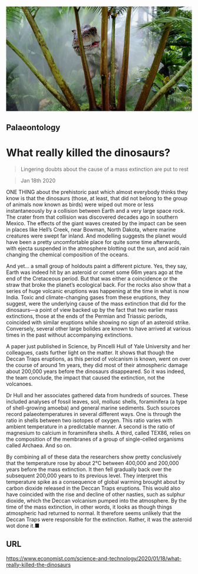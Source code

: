 ![](./images/20200118_STP006_0.jpg)

## Palaeontology

# What really killed the dinosaurs?

> Lingering doubts about the cause of a mass extinction are put to rest

> Jan 18th 2020

ONE THING about the prehistoric past which almost everybody thinks they know is that the dinosaurs (those, at least, that did not belong to the group of animals now known as birds) were wiped out more or less instantaneously by a collision between Earth and a very large space rock. The crater from that collision was discovered decades ago in southern Mexico. The effects of the giant waves created by the impact can be seen in places like Hell’s Creek, near Bowman, North Dakota, where marine creatures were swept far inland. And modelling suggests the planet would have been a pretty uncomfortable place for quite some time afterwards, with ejecta suspended in the atmosphere blotting out the sun, and acid rain changing the chemical composition of the oceans.

And yet... a small group of holdouts paint a different picture. Yes, they say, Earth was indeed hit by an asteroid or comet some 66m years ago at the end of the Cretaceous period. But that was either a coincidence or the straw that broke the planet’s ecological back. For the rocks also show that a series of huge volcanic eruptions was happening at the time in what is now India. Toxic and climate-changing gases from these eruptions, they suggest, were the underlying cause of the mass extinction that did for the dinosaurs—a point of view backed up by the fact that two earlier mass extinctions, those at the ends of the Permian and Triassic periods, coincided with similar eruptions while showing no sign of an asteroid strike. Conversely, several other large bolides are known to have arrived at various times in the past without accompanying extinctions.

A paper just published in Science, by Pincelli Hull of Yale University and her colleagues, casts further light on the matter. It shows that though the Deccan Traps eruptions, as this period of volcanism is known, went on over the course of around 1m years, they did most of their atmospheric damage about 200,000 years before the dinosaurs disappeared. So it was indeed, the team conclude, the impact that caused the extinction, not the volcanoes.

Dr Hull and her associates gathered data from hundreds of sources. These included analyses of fossil leaves, soil, mollusc shells, foraminifera (a type of shell-growing amoeba) and general marine sediments. Such sources record palaeotemperatures in several different ways. One is through the ratio in shells between two isotopes of oxygen. This ratio varies with ambient temperature in a predictable manner. A second is the ratio of magnesium to calcium in foraminifera shells. A third, called TEX86, relies on the composition of the membranes of a group of single-celled organisms called Archaea. And so on.

By combining all of these data the researchers show pretty conclusively that the temperature rose by about 2°C between 400,000 and 200,000 years before the mass extinction. It then fell gradually back over the subsequent 200,000 years to its previous level. They interpret this temperature spike as a consequence of global warming brought about by carbon dioxide released in the Deccan Traps eruptions. This would also have coincided with the rise and decline of other nasties, such as sulphur dioxide, which the Deccan volcanism pumped into the atmosphere. By the time of the mass extinction, in other words, it looks as though things atmospheric had returned to normal. It therefore seems unlikely that the Deccan Traps were responsible for the extinction. Rather, it was the asteroid wot done it.■

## URL

https://www.economist.com/science-and-technology/2020/01/18/what-really-killed-the-dinosaurs
